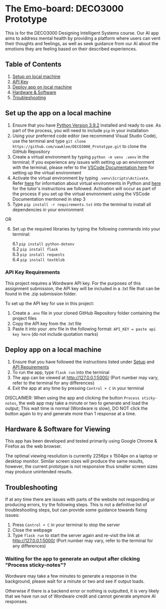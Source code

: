 # The Emo-board: DECO3000 Prototype
This is for the DECO3000 Designing Intelligent Systems course. Our AI app aims to address mental health by providing a platform where users can vent their thoughts and feelings, as well as seek guidance from our AI about the emotions they are feeling based on their described experiences.

## Table of Contents
1. [Setup on local machine](#setup)
2. [API Key](#api)
3. [Deploy app on local machine](#deploy)
4. [Hardware & Software](#requirements)
5. [Troubleshooting](#troubleshooting)

## Set up the app on a local machine <a id="setup"></a>
1. Ensure that you have [Python Version 3.9.2](https://www.python.org/downloads/release/python-392/) installed and ready to use. As part of the process, you will need to include `pip` in your installation
2. Using your preferred code editor (we recommend Visual Studio Code), use the terminal and type `git clone https://github.com/vawklee/DECO3000_Prototype.git` to clone the GitHub Repository
3. Create a virtual environment by typing `python -m venv .venv` in the terminal; If you experience any issues with setting up an environment with the terminal, please refer to the [VSCode Documentation here](https://code.visualstudio.com/docs/python/environments) for setting up the virtual environment
4. Activate the virtual environment by typing `.venv\Scripts\Activate`. Refer [here](https://www.freecodecamp.org/news/how-to-setup-virtual-environments-in-python/) for information about virtual environments in Python and [here](https://edstem.org/au/courses/18525/discussion/2200662) for the tutor's instructions we followed. Activation will occur as part of the process if you set up the virtual environment using the VSCode Documentation mentioned in step 3
5. Type `pip install -r requirements.txt` into the terminal to install all dependencies in your environment

OR 

6. Set up the required libraries by typing the following commands into your terminal:

    6.1 `pip install python-dotenv`
    <br>6.2 `pip install flask`
    <br>6.3 `pip install requests`
    <br>6.4 `pip install textblob`

### API Key Requirements <a id="api"></a>
This project requires a Wordware API key. For the purposes of this assignment submission, the API key will be included in a .txt file that can be found in the .zip submission folder. 

To set up the API key for use in this project:
1. Create a `.env` file in your cloned GitHub Repository folder containing the project files
2. Copy the API key from the .txt file
3. Paste it into your .env file in the following format: `API_KEY = paste api key here` (do not include quotation marks)

## Deploy app on a local machine <a id="deploy"></a>
1. Ensure that you have followed the instructions listed under [Setup](#setup) and [API Requirements](#api)
2. To run the app, type `flask run` into the terminal
3. The app can be viewed at http://127.0.0.1:5000/ (Port number may vary, refer to the terminal for any differences)
4. Exit the app at any time by pressing `Control + C` in your terminal

DISCLAIMER: When using the app and clicking the button `Process sticky-notes`, the web app may take a minute or two to generate and load the output; This wait time is normal (Wordware is slow), DO NOT click the button again to try and generate more than 1 response at a time.

## Hardware & Software for Viewing <a id="requirements"></a>
This app has been developed and tested primarily using Google Chrome & Firefox as the web browser. 

The optimal viewing resolution is currently 2256px x 1504px on a laptop or desktop monitor. Similar screen sizes will produce the same results, however, the current prototype is not responsive thus smaller screen sizes may produce unintended results.

## Troubleshooting <a id="troubleshooting"></a>
If at any time there are issues with parts of the website not responding or producing errors, try the following steps. This is not a definitive list of troubleshooting steps, but can provide some guidance towards fixing issues:

1. Press `Control + C` in your terminal to stop the server
2. Close the webpage
3. Type `flask run` to start the server again and re-visit the link at http://127.0.0.1:5000/ (Port number may vary, refer to the terminal for any differences)

### Waiting for the app to generate an output after clicking "Process sticky-notes"? 
Wordware may take a few minutes to generate a response in the background, please wait for a minute or two and see if output loads.

Otherwise if there is a backend error or nothing is outputted, it is very likely that we have run out of Wordware credit and cannot generate anymore AI responses. 
